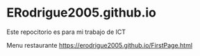 # ERodrigue2005.github.io
Este repocitorio es para mi trabajo de ICT

 Menu restaurante  https://erodrigue2005.github.io/FirstPage.html
